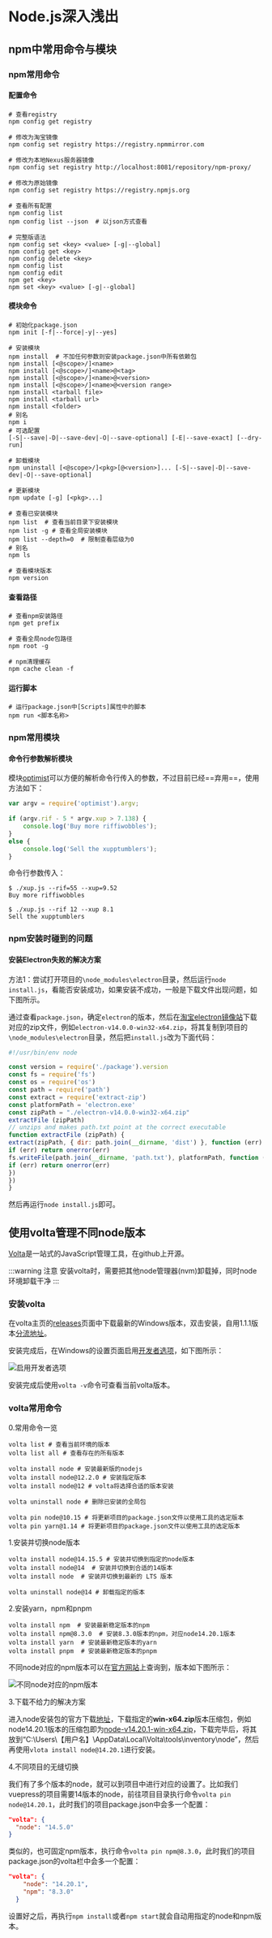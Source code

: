 # Node.js深入浅出

## npm中常用命令与模块

### npm常用命令

#### 配置命令

```shell
# 查看registry
npm config get registry

# 修改为淘宝镜像
npm config set registry https://registry.npmmirror.com

# 修改为本地Nexus服务器镜像
npm config set registry http://localhost:8081/repository/npm-proxy/

# 修改为原始镜像
npm config set registry https://registry.npmjs.org

# 查看所有配置
npm config list
npm config list --json  # 以json方式查看

# 完整版语法
npm config set <key> <value> [-g|--global]
npm config get <key>
npm config delete <key>
npm config list
npm config edit
npm get <key>
npm set <key> <value> [-g|--global]
```

#### 模块命令

```shell
# 初始化package.json
npm init [-f|--force|-y|--yes]

# 安装模块
npm install  # 不加任何参数则安装package.json中所有依赖包
npm install [<@scope>/]<name>
npm install [<@scope>/]<name>@<tag>
npm install [<@scope>/]<name>@<version>
npm install [<@scope>/]<name>@<version range>
npm install <tarball file>
npm install <tarball url>
npm install <folder>
# 别名
npm i
# 可选配置
[-S|--save|-D|--save-dev|-O|--save-optional] [-E|--save-exact] [--dry-run]

# 卸载模块
npm uninstall [<@scope>/]<pkg>[@<version>]... [-S|--save|-D|--save-dev|-O|--save-optional]

# 更新模块
npm update [-g] [<pkg>...]

# 查看已安装模块
npm list  # 查看当前目录下安装模块
npm list -g # 查看全局安装模块
npm list --depth=0  # 限制查看层级为0
# 别名
npm ls

# 查看模块版本
npm version

```

#### 查看路径

```shell
# 查看npm安装路径
npm get prefix

# 查看全局node包路径
npm root -g

# npm清理缓存
npm cache clean -f
```

#### 运行脚本

```shell
# 运行package.json中[Scripts]属性中的脚本
npm run <脚本名称>
```

### npm常用模块

#### 命令行参数解析模块

模块[optimist](https://www.npmjs.com/package/optimist)可以方便的解析命令行传入的参数，不过目前已经==弃用==，使用方法如下：

```js
var argv = require('optimist').argv;
 
if (argv.rif - 5 * argv.xup > 7.138) {
    console.log('Buy more riffiwobbles');
}
else {
    console.log('Sell the xupptumblers');
}
```

命令行参数传入：

```batch
$ ./xup.js --rif=55 --xup=9.52
Buy more riffiwobbles

$ ./xup.js --rif 12 --xup 8.1
Sell the xupptumblers
```

### npm安装时碰到的问题

#### 安装Electron失败的解决方案

方法1：尝试打开项目的`\node_modules\electron`目录，然后运行`node install.js`，看能否安装成功，如果安装不成功，一般是下载文件出现问题，如下图所示。

通过查看`package.json`，确定`electron`的版本，然后在[淘宝electron镜像站](https://npm.taobao.org/mirrors/electron/)下载对应的zip文件，例如`electron-v14.0.0-win32-x64.zip`，将其复制到项目的`\node_modules\electron`目录，然后把`install.js`改为下面代码：

```js
#!/usr/bin/env node

const version = require('./package').version
const fs = require('fs')
const os = require('os')
const path = require('path')
const extract = require('extract-zip')
const platformPath = 'electron.exe'
const zipPath = "./electron-v14.0.0-win32-x64.zip"
extractFile (zipPath)
// unzips and makes path.txt point at the correct executable
function extractFile (zipPath) {
extract(zipPath, { dir: path.join(__dirname, 'dist') }, function (err) {
if (err) return onerror(err)
fs.writeFile(path.join(__dirname, 'path.txt'), platformPath, function (err) {
if (err) return onerror(err)
})
})
}
```

然后再运行`node install.js`即可。

## 使用volta管理不同node版本

[Volta](https://github.com/volta-cli/volta)是一站式的JavaScript管理工具，在github上开源。

:::warning 注意
安装volta时，需要把其他node管理器(nvm)卸载掉，同时node环境卸载干净
:::

### 安装volta

在volta主页的[releases](https://github.com/volta-cli/volta/releases)页面中下载最新的Windows版本，双击安装，自用1.1.1版本[分流地址](https://wwl.lanzoum.com/iWKUA1qxg5na)。

安装完成后，在Windows的设置页面启用[开发者选项](https://link.juejin.cn/?target=https%3A%2F%2Flearn.microsoft.com%2Fzh-cn%2Fwindows%2Fapps%2Fget-started%2Fenable-your-device-for-development%23accessing-settings-for-developers)，如下图所示：

![启用开发者选项](https://pic.imgdb.cn/item/65ecfd749f345e8d03cd3be0.jpg)

安装完成后使用`volta -v`命令可查看当前volta版本。

### volta常用命令

0.常用命令一览

```shell
volta list # 查看当前环境的版本
volta list all # 查看存在的所有版本

volta install node # 安装最新版的nodejs
volta install node@12.2.0 # 安装指定版本
volta install node@12 # volta将选择合适的版本安装

volta uninstall node # 删除已安装的全局包

volta pin node@10.15 # 将更新项目的package.json文件以使用工具的选定版本
volta pin yarn@1.14 # 将更新项目的package.json文件以使用工具的选定版本
```

1.安装并切换node版本

```shell
volta install node@14.15.5 # 安装并切换到指定的node版本
volta install node@14  # 安装并切换到合适的14版本
volta install node  # 安装并切换到最新的 LTS 版本

volta uninstall node@14 # 卸载指定的版本
```

2.安装yarn，npm和pnpm

```shell
volta install npm  # 安装最新稳定版本的npm
volta install npm@8.3.0  # 安装8.3.0版本的npm，对应node14.20.1版本
volta install yarn  # 安装最新稳定版本的yarn
volta install pnpm  # 安装最新稳定版本的pnpm
```

不同node对应的npm版本可以在[官方网站](https://nodejs.org/en/about/previous-releases)上查询到，版本如下图所示：

![不同node对应的npm版本](https://pic.imgdb.cn/item/65ed01a19f345e8d03dacb20.jpg)

3.下载不给力的解决方案

进入node安装包的官方下载[地址](https://registry.npmmirror.com/binary.html?path=node/)，下载指定的**win-x64.zip**版本压缩包，例如node14.20.1版本的压缩包即为[node-v14.20.1-win-x64.zip](https://registry.npmmirror.com/-/binary/node/latest-v14.x/node-v14.20.1-win-x64.zip)，下载完毕后，将其放到“C:\Users\【用户名】\AppData\Local\Volta\tools\inventory\node”，然后再使用`vlota install node@14.20.1`进行安装。

4.不同项目的无缝切换

我们有了多个版本的node，就可以到项目中进行对应的设置了。比如我们vuepress的项目需要14版本的node，前往项目目录执行命令`volta pin node@14.20.1`，此时我们的项目package.json中会多一个配置：

```json
"volta": {
  "node": "14.5.0"
}
```

类似的，也可固定npm版本，执行命令`volta pin npm@8.3.0`，此时我们的项目package.json的volta栏中会多一个配置：

```json
"volta": {
    "node": "14.20.1",
    "npm": "8.3.0"
  }
```

设置好之后，再执行`npm install`或者`npm start`就会自动用指定的node和npm版本。
